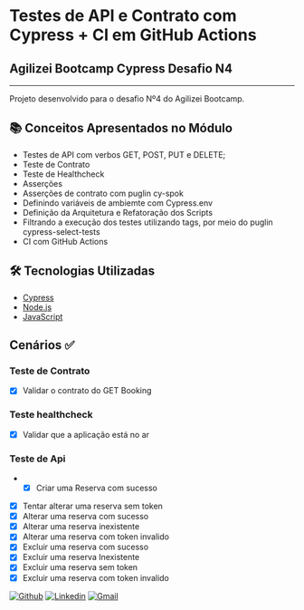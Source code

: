 # Testes de API e Contrato com Cypress + CI em GitHub Actions
## Agilizei Bootcamp Cypress Desafio N4
---
Projeto desenvolvido para o desafio Nº4 do Agilizei Bootcamp.

## :books: Conceitos Apresentados no Módulo
- Testes de API com verbos GET, POST, PUT e DELETE;
- Teste de Contrato
- Teste de Healthcheck
- Asserções
- Asserções de contrato com puglin cy-spok
- Definindo variáveis de ambiemte com Cypress.env
- Definição da Arquitetura e Refatoração dos Scripts
- Filtrando a execução dos testes utilizando tags, por meio do puglin cypress-select-tests 
- CI com GitHub Actions
## :hammer_and_wrench: Tecnologias Utilizadas
- [Cypress](https://www.cypress.io/)
- [Node.js](https://nodejs.org/en/)
- [JavaScript](https://developer.mozilla.org/pt-BR/docs/Web/JavaScript)

 ## Cenários :white_check_mark:
 ### Teste de Contrato
 - [x] Validar o contrato do GET Booking
 ### Teste healthcheck
 - [x] Validar que a aplicação está no ar
 ### Teste de Api
+ - [x] Criar uma Reserva com sucesso 
- [x] Tentar alterar uma reserva sem token
- [x] Alterar uma reserva com sucesso
- [x] Alterar uma reserva inexistente
- [x] Alterar uma reserva com token invalido
- [x] Excluir uma reserva com sucesso
- [x] Excluir uma reserva Inexistente
- [x] Excluir uma reserva sem token
- [x] Excluir uma reserva com token invalido

[![Github](https://img.shields.io/badge/-Github-595D60?style=flat-square&logo=Github&logoColor=white&link=https://github.com/reneeazevedo/)](https://github.com/reneeazevedo)
[![Linkedin](https://img.shields.io/badge/-LinkedIn-595D60?style=flat-square&logo=Linkedin&logoColor=white&link=https://www.linkedin.com/in/ren%C3%A9e-moura-ctfl-ctal-tae-ctfl-at-85b90a13a/)](https://www.linkedin.com/in/ren%C3%A9e-moura-ctfl-ctal-tae-ctfl-at-85b90a13a/)
[![Gmail](https://img.shields.io/badge/-Gmail-595D60?style=flat-square&logo=Gmail&logoColor=white&link=mailto:renee.azevedosys@gmail.com/)](mailto:renee.azevedosys@gmail.com/)
